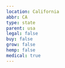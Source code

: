 ```yaml
---
location: California
abbr: CA
type: state
parent: usa
legal: false
buy: false
grow: false
hemp: false
medical: true
---
```

